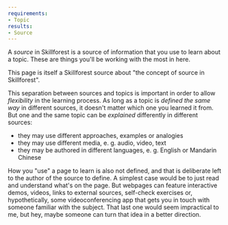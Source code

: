 ```yaml
---
requirements:
- Topic
results:
- Source
---
```


A _source_ in Skillforest is a source of information that you use to learn about a topic. These are things you'll be working with the most in here.

This page is itself a Skillforest source about "the concept of source in Skillforest".

This separation between sources and topics is important in order to allow _flexibility_ in the learning process. As long as a topic is _defined the same way_ in different sources, it doesn't matter which one you learned it from. But one and the same topic can be *explained* differently in different sources:

- they may use different approaches, examples or analogies
- they may use different media, e. g. audio, video, text
- they may be authored in different languages, e. g. English or Mandarin Chinese

How you "use" a page to learn is also not defined, and that is deliberate left to the author of the source to define. A simplest case would be to just read and understand what's on the page. But webpages can feature interactive demos, videos, links to external sources, self-check exercises or, hypothetically, some videoconferencing app that gets you in touch with someone familiar with the subject. That last one would seem impractical to me, but hey, maybe someone can turn that idea in a better direction.
